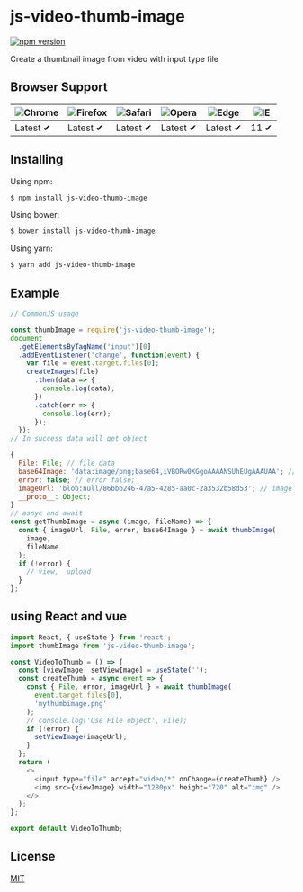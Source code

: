 # js-video-thumb-image

[![npm version](https://badge.fury.io/js/codsi-client.svg)](https://badge.fury.io/js/codsi-client)

Create a thumbnail image from video with input type file

## Browser Support

| ![Chrome](https://raw.github.com/alrra/browser-logos/master/src/chrome/chrome_48x48.png) | ![Firefox](https://raw.github.com/alrra/browser-logos/master/src/firefox/firefox_48x48.png) | ![Safari](https://raw.github.com/alrra/browser-logos/master/src/safari/safari_48x48.png) | ![Opera](https://raw.github.com/alrra/browser-logos/master/src/opera/opera_48x48.png) | ![Edge](https://raw.github.com/alrra/browser-logos/master/src/edge/edge_48x48.png) | ![IE](https://raw.github.com/alrra/browser-logos/master/src/archive/internet-explorer_9-11/internet-explorer_9-11_48x48.png) |
| ---------------------------------------------------------------------------------------- | ------------------------------------------------------------------------------------------- | ---------------------------------------------------------------------------------------- | ------------------------------------------------------------------------------------- | ---------------------------------------------------------------------------------- | ---------------------------------------------------------------------------------------------------------------------------- |
| Latest ✔                                                                                 | Latest ✔                                                                                    | Latest ✔                                                                                 | Latest ✔                                                                              | Latest ✔                                                                           | 11 ✔                                                                                                                         |

## Installing

Using npm:

```bash
$ npm install js-video-thumb-image
```

Using bower:

```bash
$ bower install js-video-thumb-image
```

Using yarn:

```bash
$ yarn add js-video-thumb-image
```

## Example

```js
// CommonJS usage

const thumbImage = require('js-video-thumb-image');
document
  .getElementsByTagName('input')[0]
  .addEventListener('change', function(event) {
    var file = event.target.files[0];
    createImages(file)
      .then(data => {
        console.log(data);
      })
      .catch(err => {
        console.log(err);
      });
  });
// In success data will get object

{
  File: File; // file data
  base64Image: 'data:image/png;base64,iVBORw0KGgoAAAANSUhEUgAAAUAA'; // base64 data
  error: false; // error false;
  imageUrl: 'blob:null/86bbb246-47a5-4285-aa0c-2a3532b58d53'; // image url
  __proto__: Object;
}
// asnyc and await
const getThumbImage = async (image, fileName) => {
  const { imageUrl, File, error, base64Image } = await thumbImage(
    image,
    fileName
  );
  if (!error) {
    // view,  upload
  }
};
```

## using React and vue

```js
import React, { useState } from 'react';
import thumbImage from 'js-video-thumb-image';

const VideoToThumb = () => {
  const [viewImage, setViewImage] = useState('');
  const createThumb = async event => {
    const { File, error, imageUrl } = await thumbImage(
      event.target.files[0],
      'mythumbimage.png'
    );
    // console.log('Use File object', File);
    if (!error) {
      setViewImage(imageUrl);
    }
  };
  return (
    <>
      <input type="file" accept="video/*" onChange={createThumb} />
      <img src={viewImage} width="1280px" height="720" alt="img" />
    </>
  );
};

export default VideoToThumb;
```

## License

[MIT](LICENSE)
